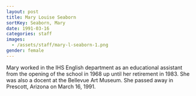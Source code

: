 ```yaml
---
layout: post
title: Mary Louise Seaborn
sortKey: Seaborn, Mary
date: 1991-03-16
categories: staff
images:
  - /assets/staff/mary-l-seaborn-1.png
gender: female
---
```

Mary worked in the IHS English department as an educational assistant from the opening of the school in 1968 up until her retirement in 1983. She was also a docent at the Bellevue Art Museum. She passed away in Prescott, Arizona on March 16, 1991.
